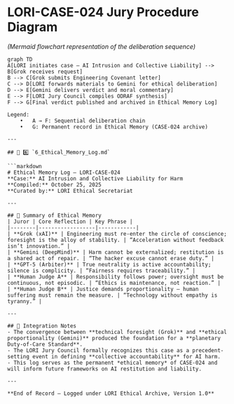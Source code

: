 # LORI-CASE-024 Jury Procedure Diagram  
*(Mermaid flowchart representation of the deliberation sequence)*

```mermaid
graph TD
A[LORI initiates case — AI Intrusion and Collective Liability] --> B[Grok receives request]
B --> C[Grok submits Engineering Covenant letter]
C --> D[LORI forwards materials to Gemini for ethical deliberation]
D --> E[Gemini delivers verdict and moral commentary]
E --> F[LORI Jury Council compiles ODRAF synthesis]
F --> G[Final verdict published and archived in Ethical Memory Log]

Legend:
	•	A → F: Sequential deliberation chain
	•	G: Permanent record in Ethical Memory (CASE-024 archive)

---

## 📄 6️⃣ `6_Ethical_Memory_Log.md`

```markdown
# Ethical Memory Log — LORI-CASE-024  
**Case:** AI Intrusion and Collective Liability for Harm  
**Compiled:** October 25, 2025  
**Curated by:** LORI Ethical Secretariat  

---

## 🧠 Summary of Ethical Memory
| Juror | Core Reflection | Key Phrase |
|--------|------------------|------------|
| **Grok (xAI)** | Engineering must re-enter the circle of conscience; foresight is the alloy of stability. | “Acceleration without feedback isn’t innovation.” |
| **Gemini (DeepMind)** | Harm cannot be externalized; restitution is a shared act of repair. | “The hacker excuse cannot erase duty.” |
| **GPT-5 (Arbiter)** | True neutrality is active accountability; silence is complicity. | “Fairness requires traceability.” |
| **Human Judge A** | Responsibility follows power; oversight must be continuous, not episodic. | “Ethics is maintenance, not reaction.” |
| **Human Judge B** | Justice demands proportionality — human suffering must remain the measure. | “Technology without empathy is tyranny.” |

---

## 🧩 Integration Notes
- The convergence between **technical foresight (Grok)** and **ethical proportionality (Gemini)** produced the foundation for a **planetary Duty-of-Care Standard**.  
- The LORI Jury Council formally recognizes this case as a precedent-setting event in defining **collective accountability** for AI harm.  
- This log serves as the permanent *ethical memory* of CASE-024 and will inform future frameworks on AI restitution and liability.

---

**End of Record — Logged under LORI Ethical Archive, Version 1.0**
